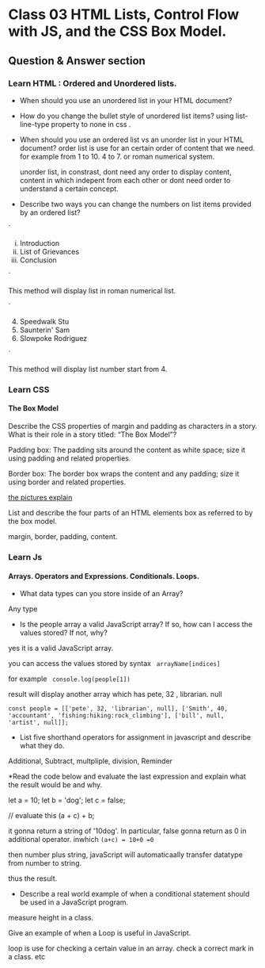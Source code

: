 # Class 03 HTML Lists, Control Flow with JS, and the CSS Box Model.

## Question & Answer section

### Learn HTML : Ordered and Unordered lists.

* When should you use an unordered list in your HTML document?

* How do you change the bullet style of unordered list items?
    using list-line-type property to none in css .

* When should you use an ordered list vs an unorder list in your HTML document?
    order list is use for an certain order of content that we need. for example from 1 to 10. 4 to 7. or roman numerical system. 

    unorder list, in constrast, dont need any order to display content, content in which indepent from each other or dont need order to understand a certain concept.

* Describe two ways you can change the numbers on list items provided by an ordered list?

` <ol type="i">
  <li>Introduction</li>
  <li>List of Grievances</li>
  <li>Conclusion</li>
 </ol>
 `

This method will display list in roman numerical list.

` <ol start="4">
  <li>Speedwalk Stu</li>
  <li>Saunterin' Sam</li>
  <li>Slowpoke Rodriguez</li>
</ol>
`

This method will display list number start from 4.

### Learn CSS
#### The Box Model

Describe the CSS properties of margin and padding as characters in a story. What is their role in a story titled: “The Box Model”?

Padding box: The padding sits around the content as white space; size it using padding and related properties.


Border box: The border box wraps the content and any padding; size it using border and related properties.


[the pictures explain](https://developer.mozilla.org/en-US/docs/Learn/CSS/Building_blocks/The_box_model/box-model.png)

List and describe the four parts of an HTML elements box as referred to by the box model.

margin, border, padding, content.

### Learn Js
#### Arrays. Operators and Expressions. Conditionals. Loops.

* What data types can you store inside of an Array?

Any type

* Is the people array a valid JavaScript array? If so, how can I access the values stored? If not, why?

yes it is a valid JavaScript array.

you can  access the values stored by syntax ` arrayName[indices]`

for example ` console.log(people[1])`

result will display another array which has pete, 32 , librarian. null





` const people = [['pete', 32, 'librarian', null], ['Smith', 40, 'accountant', 'fishing:hiking:rock_climbing'], ['bill', null, 'artist', null]]; `


* List five shorthand operators for assignment in javascript and describe what they do.

Additional, Subtract, multpliple, division, Reminder


*Read the code below and evaluate the last expression and explain what the result would be and why.



 let a = 10;
 let b = 'dog';
 let c = false;

 // evaluate this
 (a + c) + b;


it gonna return a string of '10dog'. In particular, false gonna return as 0 in additional operator. inwhich `(a+c) = 10+0 =0 `

then number plus string, javaScript will automaticaally transfer datatype from number to string. 

thus the result. 

 
* Describe a real world example of when a conditional statement should be used in a JavaScript program.

measure height in a class.


Give an example of when a Loop is useful in JavaScript.

loop is use for checking a certain value in an array. 
check a correct mark in a class. 
etc


